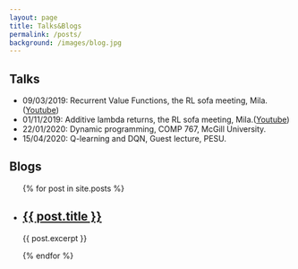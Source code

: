```yaml
---
layout: page
title: Talks&Blogs
permalink: /posts/
background: /images/blog.jpg
---
```

<h2>Talks</h2>
<ul>
	<li>09/03/2019: Recurrent Value Functions, the RL sofa meeting, Mila.(<a href="https://www.youtube.com/watch?v=1HRA3wSCC3w">Youtube</a>)</li>
	<li>01/11/2019: Additive lambda returns, the RL sofa meeting, Mila.(<a href="https://www.youtube.com/watch?v=FchhKuo7NZE">Youtube</a>)</li>
	<li>22/01/2020: Dynamic programming, COMP 767, McGill University.</li>
	<li>15/04/2020: Q-learning and DQN, Guest lecture, PESU.</li>
</ul>
<h2>Blogs</h2>
<ul>
  {% for post in site.posts %}
    <li>
      <h2><a href="{{ site.baseurl }}{{ post.url }}">{{ post.title }}</a></h2>
      <p>{{ post.excerpt }}</p>
    </li>
  {% endfor %}
</ul>